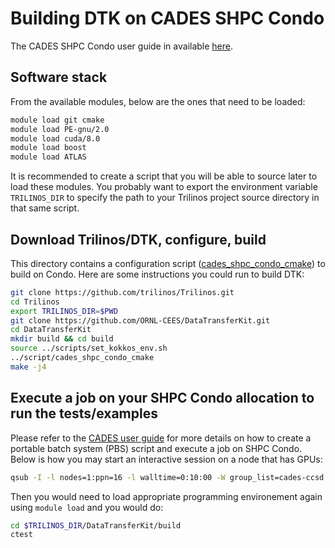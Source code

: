 # Building DTK on CADES SHPC Condo

The CADES SHPC Condo user guide in available [here](http://support.cades.ornl.gov/user-documentation/_book/#).

## Software stack
From the available modules, below are the ones that need to be loaded:
```bash
module load git cmake
module load PE-gnu/2.0
module load cuda/8.0
module load boost
module load ATLAS
```
It is recommended to create a script that you will be able to source later to load these modules.
You probably want to export the environment variable `TRILINOS_DIR` to specify the path to your Trilinos project source directory in that same script.

## Download Trilinos/DTK, configure, build
This directory contains a configuration script ([cades_shpc_condo_cmake](cades_shpc_condo_cmake)) to build on Condo.
Here are some instructions you could run to build DTK:
```bash
git clone https://github.com/trilinos/Trilinos.git
cd Trilinos
export TRILINOS_DIR=$PWD
git clone https://github.com/ORNL-CEES/DataTransferKit.git
cd DataTransferKit
mkdir build && cd build
source ../scripts/set_kokkos_env.sh
../script/cades_shpc_condo_cmake
make -j4
```

## Execute a job on your SHPC Condo allocation to run the tests/examples
Please refer to the [CADES user guide](http://support.cades.ornl.gov/user-documentation/_book/condos/condo-mpi-hello-world.html)
for more details on how to create a portable batch system (PBS) script and execute a job on SHPC Condo.
Below is how you may start an interactive session on a node that has GPUs:
```bash
qsub -I -l nodes=1:ppn=16 -l walltime=0:10:00 -W group_list=cades-ccsd -A ccsd -q gpu_p100
```
Then you would need to load appropriate programming environement again using `module load` and you would do:
```bash
cd $TRILINOS_DIR/DataTransferKit/build
ctest
```
